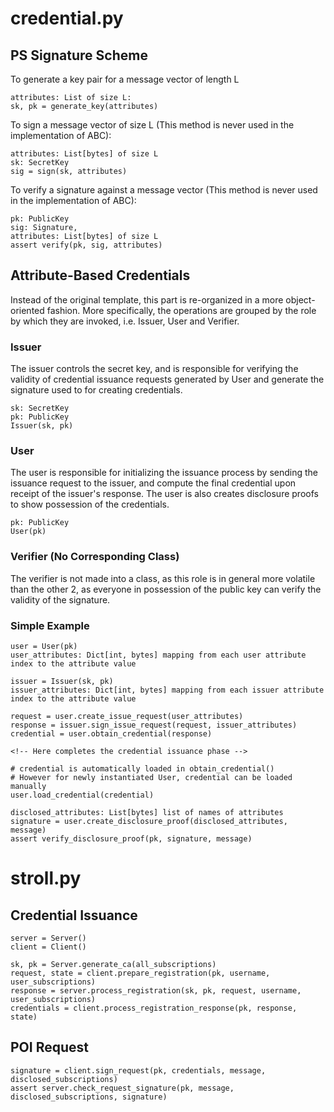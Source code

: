 # credential.py
## PS Signature Scheme
To generate a key pair for a message vector of length L
```
attributes: List of size L:
sk, pk = generate_key(attributes)
```

To sign a message vector of size L (This method is never used in the implementation of ABC):
```
attributes: List[bytes] of size L
sk: SecretKey
sig = sign(sk, attributes)
```

To verify a signature against a message vector (This method is never used in the implementation of ABC):
```
pk: PublicKey
sig: Signature,
attributes: List[bytes] of size L
assert verify(pk, sig, attributes)
```

## Attribute-Based Credentials
Instead of the original template, this part is re-organized in a more object-oriented fashion. 
More specifically, the operations are grouped by the role by which they are invoked, i.e. Issuer, 
User and Verifier.

### Issuer
The issuer controls the secret key, and is responsible for verifying the validity of credential 
issuance requests generated by User and generate the signature used to for creating credentials. 
```
sk: SecretKey
pk: PublicKey
Issuer(sk, pk)
```

### User
The user is responsible for initializing the issuance process by sending the issuance request to
the issuer, and compute the final credential upon receipt of the issuer's response. The user is 
also creates disclosure proofs to show possession of the credentials.
```
pk: PublicKey
User(pk)
```

### Verifier (No Corresponding Class)
The verifier is not made into a class, as this role is in general more volatile than the other 2, 
as everyone in possession of the public key can verify the validity of the signature.

### Simple Example
```
user = User(pk)
user_attributes: Dict[int, bytes] mapping from each user attribute index to the attribute value

issuer = Issuer(sk, pk)
issuer_attributes: Dict[int, bytes] mapping from each issuer attribute index to the attribute value

request = user.create_issue_request(user_attributes)
response = issuer.sign_issue_request(request, issuer_attributes)
credential = user.obtain_credential(response) 

<!-- Here completes the credential issuance phase -->

# credential is automatically loaded in obtain_credential()
# However for newly instantiated User, credential can be loaded manually
user.load_credential(credential)

disclosed_attributes: List[bytes] list of names of attributes
signature = user.create_disclosure_proof(disclosed_attributes, message)
assert verify_disclosure_proof(pk, signature, message)
```

# stroll.py
## Credential Issuance
```
server = Server()
client = Client()

sk, pk = Server.generate_ca(all_subscriptions)
request, state = client.prepare_registration(pk, username, user_subscriptions)
response = server.process_registration(sk, pk, request, username, user_subscriptions)
credentials = client.process_registration_response(pk, response, state)
```

## POI Request
```
signature = client.sign_request(pk, credentials, message, disclosed_subscriptions)
assert server.check_request_signature(pk, message, disclosed_subscriptions, signature)
```